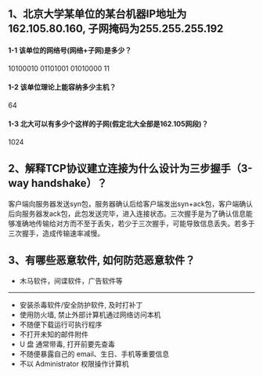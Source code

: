 ## 1、北京大学某单位的某台机器IP地址为162.105.80.160, 子网掩码为255.255.255.192
#### 1-1 该单位的网络号(网络+子网)是多少？
10100010 01101001 01010000 11
#### 1-2 该单位理论上能容纳多少主机？
64
#### 1-3 北大可以有多少个这样的子网(假定北大全部是162.105网段)？
1024
## 2、解释TCP协议建立连接为什么设计为三步握手（3-way handshake）？
客户端向服务器发送syn包，服务器确认后给客户端发出syn+ack包，客户端确认后向服务器发ack包，此包发送完毕，进入连接状态。三次握手是为了确认信息能够准确地传输给对方而不至于丢失，若少于三次握手，可能导致信息丢失。若多于三次握手，造成传输速率减慢。
## 3、有哪些恶意软件, 如何防范恶意软件？
- 木马软件，间谍软件，广告软件等
---
- 安装杀毒软件/安全防护软件, 及时打补丁
- 使用防火墙, 禁止外部计算机通过网络访问本机
- 不随便下载运行可执行程序
- 不打开未知的邮件附件
- U 盘 通常带毒, 打开前要先查毒
- 不随便暴露自己的 email、生日、手机等重要信息
- 不以 Administrator 权限操作计算机
